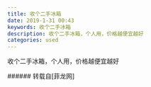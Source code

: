 ```yaml
---
title: 收个二手冰箱
date: 2019-1-31 00:43
keywords: 收个二手冰箱
description: 收个二手冰箱，个人用，价格越便宜越好
categories: used
---
```

<td class="t_f" id="postmessage_2860416">

收个二手冰箱，个人用，价格越便宜越好<br/>
<img alt="" border="0" class="zoom" data-cf-modified-aeaaf6515d2346ca7e6adf50-="" file="http://www.flw.ph/data/appbyme/upload/image/201901/31/wfrxCok1kSlM.jpg" id="aimg_rss1T" lazyloadthumb="1" onclick="" onmouseover="" src="http://www.flw.ph/data/appbyme/upload/image/201901/31/wfrxCok1kSlM.jpg"/><br/>
</td>
###### 转载自[菲龙网]